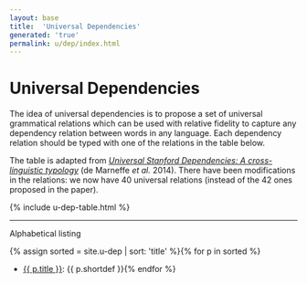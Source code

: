 ```yaml
---
layout: base
title:  'Universal Dependencies'
generated: 'true'
permalink: u/dep/index.html
---
```


# Universal Dependencies

The idea of universal dependencies is to propose a set of universal grammatical relations which can be used with relative fidelity to capture any dependency relation between words in any language. Each dependency relation should be typed with one of the relations in the table below.

The table is adapted from [*Universal Stanford Dependencies:
A cross-linguistic typology*](http://nlp.stanford.edu/pubs/USD_LREC14_paper_camera_ready.pdf) (de Marneffe *et al.* 2014). There have been modifications in the relations: we now have 40 universal relations (instead of the 42 ones proposed in the paper).

{% include u-dep-table.html %}

----------

Alphabetical listing

{% assign sorted = site.u-dep | sort: 'title' %}{% for p in sorted %}
* [{{ p.title }}](): {{ p.shortdef }}{% endfor %}
